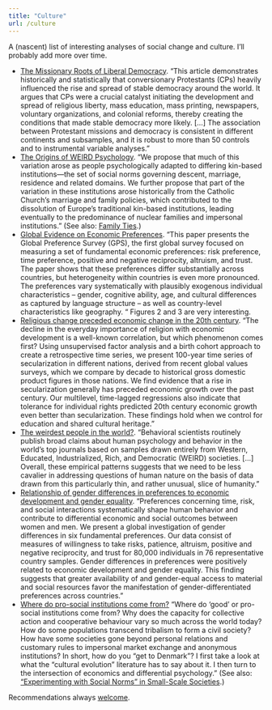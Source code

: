 ```yaml
---
title: "Culture"
url: /culture
---
```


A (nascent) list of interesting analyses of social change and culture. I’ll probably add more over time.

* [The Missionary Roots of Liberal Democracy](https://www.jstor.org/stable/41495078). “This article demonstrates historically and statistically that conversionary Protestants (CPs) heavily influenced the rise and spread of stable democracy around the world. It argues that CPs were a crucial catalyst initiating the development and spread of religious liberty, mass education, mass printing, newspapers, voluntary organizations, and colonial reforms, thereby creating the conditions that made stable democracy more likely. […] The association between Protestant missions and democracy is consistent in different continents and subsamples, and it is robust to more than 50 controls and to instrumental variable analyses.”
* [The Origins of WEIRD Psychology](https://psyarxiv.com/d6qhu/). “We propose that much of this variation arose as people psychologically adapted to differing kin-based institutions—the set of social norms governing descent, marriage, residence and related domains. We further propose that part of the variation in these institutions arose historically from the Catholic Church’s marriage and family policies, which contributed to the dissolution of Europe’s traditional kin-based institutions, leading eventually to the predominance of nuclear families and impersonal institutions.” (See also: [Family Ties](https://ideas.repec.org/h/eee/grochp/2-177.html).)
* [Global Evidence on Economic Preferences](https://www.netspar.nl/assets/uploads/P20161221_dp051_Falk.pdf). “This paper presents the Global Preference Survey (GPS), the first global survey focused on measuring a set of fundamental economic preferences: risk preference, time preference, positive and negative reciprocity, altruism, and trust. The paper shows that these preferences differ substantially across countries, but heterogeneity within countries is even more pronounced. The preferences vary systematically with plausibly exogenous individual characteristics – gender, cognitive ability, age, and cultural differences as captured by language structure – as well as country-level characteristics like geography. “ Figures 2 and 3 are very interesting.
* [Religious change preceded economic change in the 20th century](http://advances.sciencemag.org/content/4/7/eaar8680). “The decline in the everyday importance of religion with economic development is a well-known correlation, but which phenomenon comes first? Using unsupervised factor analysis and a birth cohort approach to create a retrospective time series, we present 100-year time series of secularization in different nations, derived from recent global values surveys, which we compare by decade to historical gross domestic product figures in those nations. We find evidence that a rise in secularization generally has preceded economic growth over the past century. Our multilevel, time-lagged regressions also indicate that tolerance for individual rights predicted 20th century economic growth even better than secularization. These findings hold when we control for education and shared cultural heritage.”
* [The weirdest people in the world?](http://hci.ucsd.edu/102b/readings/WeirdestPeople.pdf). “Behavioral scientists routinely publish broad claims about human psychology and behavior in the world’s top journals based on samples drawn entirely from Western, Educated, Industrialized, Rich, and Democratic (WEIRD) societies. […] Overall, these empirical patterns suggests that we need to be less cavalier in addressing questions of human nature on the basis of data drawn from this particularly thin, and rather unusual, slice of humanity.”
* [Relationship of gender differences in preferences to economic development and gender equality](http://science.sciencemag.org/content/362/6412/eaas9899.full). “Preferences concerning time, risk, and social interactions systematically shape human behavior and contribute to differential economic and social outcomes between women and men. We present a global investigation of gender differences in six fundamental preferences. Our data consist of measures of willingness to take risks, patience, altruism, positive and negative reciprocity, and trust for 80,000 individuals in 76 representative country samples. Gender differences in preferences were positively related to economic development and gender equality. This finding suggests that greater availability of and gender-equal access to material and social resources favor the manifestation of gender-differentiated preferences across countries.”
* [Where do pro-social institutions come from?](https://pseudoerasmus.com/2015/10/04/ce/)  “Where do ‘good’ or pro-social institutions come from? Why does the capacity for collective action and cooperative behaviour vary so much across the world today? How do some populations transcend tribalism to form a civil society? How have some societies gone beyond personal relations and customary rules to impersonal market exchange and anonymous institutions? In short, how do you “get to Denmark”? I first take a look at what the “cultural evolution” literature has to say about it. I then turn to the intersection of economics and differential psychology.” (See also: [“Experimenting with Social Norms” in Small-Scale Societies](https://pseudoerasmus.com/2015/10/03/henrich/).)

Recommendations always [welcome](mailto:patrick@collison.ie).


